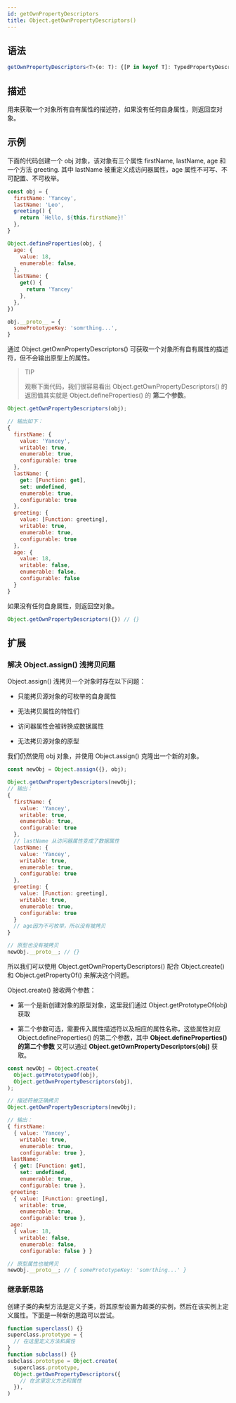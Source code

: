 ```yaml
---
id: getOwnPropertyDescriptors
title: Object.getOwnPropertyDescriptors()
---
```


## 语法

```ts
getOwnPropertyDescriptors<T>(o: T): {[P in keyof T]: TypedPropertyDescriptor<T[P]>} & { [x: string]: PropertyDescriptor };
```

## 描述

用来获取一个对象所有自有属性的描述符，如果没有任何自身属性，则返回空对象。

## 示例

下面的代码创建一个 obj 对象，该对象有三个属性 firstName, lastName, age 和一个方法 greeting. 其中 lastName 被重定义成访问器属性，age 属性不可写、不可配置、不可枚举。

```js
const obj = {
  firstName: 'Yancey',
  lastName: 'Leo',
  greeting() {
    return `Hello, ${this.firstName}!`
  },
}

Object.defineProperties(obj, {
  age: {
    value: 18,
    enumerable: false,
  },
  lastName: {
    get() {
      return 'Yancey'
    },
  },
})

obj.__proto__ = {
  somePrototypeKey: 'somrthing...',
}
```

通过 Object.getOwnPropertyDescriptors() 可获取一个对象所有自有属性的描述符，但不会输出原型上的属性。

> TIP
>
> 观察下面代码，我们很容易看出 Object.getOwnPropertyDescriptors() 的返回值其实就是 Object.defineProperties() 的 **第二个参数**。

```js
Object.getOwnPropertyDescriptors(obj);

// 输出如下：
{
  firstName: {
    value: 'Yancey',
    writable: true,
    enumerable: true,
    configurable: true
  },
  lastName: {
    get: [Function: get],
    set: undefined,
    enumerable: true,
    configurable: true
  },
  greeting: {
    value: [Function: greeting],
    writable: true,
    enumerable: true,
    configurable: true
  },
  age: {
    value: 18,
    writable: false,
    enumerable: false,
    configurable: false
  }
}
```

如果没有任何自身属性，则返回空对象。

```js
Object.getOwnPropertyDescriptors({}) // {}
```

## 扩展

### 解决 Object.assign() 浅拷贝问题

Object.assign() 浅拷贝一个对象时存在以下问题：

- 只能拷贝源对象的可枚举的自身属性

- 无法拷贝属性的特性们

- 访问器属性会被转换成数据属性

- 无法拷贝源对象的原型

我们仍然使用 obj 对象，并使用 Object.assign() 克隆出一个新的对象。

```js
const newObj = Object.assign({}, obj);

Object.getOwnPropertyDescriptors(newObj);
// 输出：
{
  firstName: {
    value: 'Yancey',
    writable: true,
    enumerable: true,
    configurable: true
  },
  // lastName 从访问器属性变成了数据属性
  lastName: {
    value: 'Yancey',
    writable: true,
    enumerable: true,
    configurable: true
  },
  greeting: {
    value: [Function: greeting],
    writable: true,
    enumerable: true,
    configurable: true
  }
  // age因为不可枚举，所以没有被拷贝
}

// 原型也没有被拷贝
newObj.__proto__; // {}
```

所以我们可以使用 Object.getOwnPropertyDescriptors() 配合 Object.create() 和 Object.getPropertyOf() 来解决这个问题。

Object.create() 接收两个参数：

- 第一个是新创建对象的原型对象，这里我们通过 Object.getPrototypeOf(obj) 获取

- 第二个参数可选，需要传入属性描述符以及相应的属性名称，这些属性对应 Object.defineProperties() 的第二个参数，其中 **Object.defineProperties() 的第二个参数** 又可以通过 **Object.getOwnPropertyDescriptors(obj)** 获取。

```js
const newObj = Object.create(
  Object.getPrototypeOf(obj),
  Object.getOwnPropertyDescriptors(obj),
);

// 描述符被正确拷贝
Object.getOwnPropertyDescriptors(newObj);

// 输出：
{ firstName:
  { value: 'Yancey',
    writable: true,
    enumerable: true,
    configurable: true },
 lastName:
  { get: [Function: get],
    set: undefined,
    enumerable: true,
    configurable: true },
 greeting:
  { value: [Function: greeting],
    writable: true,
    enumerable: true,
    configurable: true },
 age:
  { value: 18,
    writable: false,
    enumerable: false,
    configurable: false } }

// 原型属性也被拷贝
newObj.__proto__; // { somePrototypeKey: 'somrthing...' }
```

### 继承新思路

创建子类的典型方法是定义子类，将其原型设置为超类的实例，然后在该实例上定义属性。下面是一种新的思路可以尝试。

```js
function superclass() {}
superclass.prototype = {
  // 在这里定义方法和属性
}
function subclass() {}
subclass.prototype = Object.create(
  superclass.prototype,
  Object.getOwnPropertyDescriptors({
    // 在这里定义方法和属性
  }),
)
```
